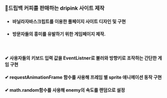 ### 🚩드립백 커피를 판매하는 dripink 사이트 제작

+ #### 바닐라자바스크립트를 이용한 풀페이지 사이트 디자인 및 구현
+ #### 방문자들의 흥미를 유발하기 위한 게임페이지 제작.

<br>

#### ✔ 사용자들의 키보드 입력 값을 EventListner로 불러와 방향키로 조작하는 간단한 게임 구현
#### ✔ requestAnimationFrame 함수를 사용해 프레임 별 sprite 애니메이션 동작 구현
#### ✔ math.random함수를 사용해 enemy의 속도를 랜덤으로 설정



 


